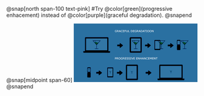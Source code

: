 @snap[north span-100 text-pink]
#Try @color[green](progressive enhacement) instead of @color[purple](graceful degradation).
@snapend

@snap[midpoint span-60]
![progressive approache](assets/img/graceful-progressive.png)
@snapend